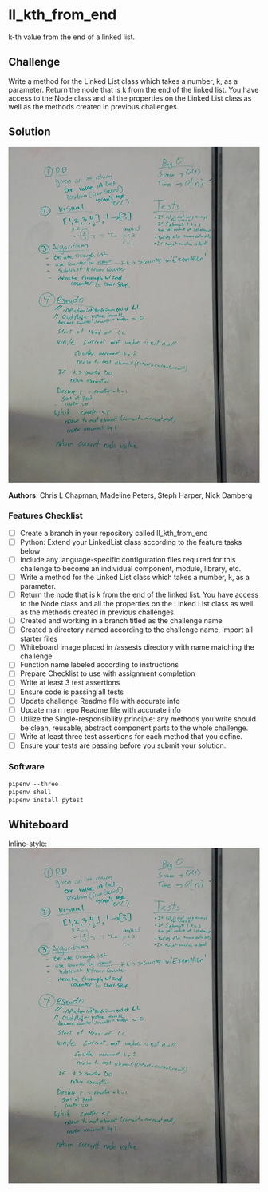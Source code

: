 # ll_kth_from_end

 k-th value from the end of a linked list. 

## Challenge

Write a method for the Linked List class which takes a number, k, as a parameter. Return the node that is k from the end of the linked list. You have access to the Node class and all the properties on the Linked List class as well as the methods created in previous challenges. 

## Solution
![Whiteboard Image](../../assets/ll_kth_from_end.jpg)

**Authors**: Chris L Chapman, Madeline Peters, Steph Harper, Nick Damberg

### Features Checklist

- [ ] Create a branch in your repository called ll_kth_from_end
- [ ] Python: Extend your LinkedList class according to the feature tasks below
- [ ] Include any language-specific configuration files required for this challenge to become an individual component, module, library, etc.
- [ ] Write a method for the Linked List class which takes a number, k, as a parameter.
- [ ] Return the node that is k from the end of the linked list. You have access to the Node class and all the properties on the Linked List class as well as the methods created in previous challenges. 
- [ ] Created and working in a branch titled as the challenge name
- [ ] Created a directory named according to the challenge name, import all starter files
- [ ] Whiteboard image placed in /assests directory with name matching the challenge
- [ ] Function name labeled according to instructions
- [ ] Prepare Checklist to use with assignment completion
- [ ] Write at least 3 test assertions
- [ ] Ensure code is passing all tests
- [ ] Update challenge Readme file with accurate info
- [ ] Update main repo Readme file with accurate info
- [ ] Utilize the Single-responsibility principle: any methods you write should be clean, reusable, abstract component parts to the whole challenge.
- [ ] Write at least three test assertions for each method that you define. 
- [ ] Ensure your tests are passing before you submit your solution. 

### Software
```
pipenv --three
pipenv shell
pipenv install pytest
```

## Whiteboard
Inline-style: 
![alt text](./../../assets/ll_kth_from_end.jpg "Whiteboard")